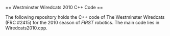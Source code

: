 == Westminster Wiredcats 2010 C++ Code ==

The following repository holds the C++ code of The Westminster Wiredcats (FRC #2415) for the
2010 season of *FIRST* robotics. The main code lies in Wiredcats2010.cpp.